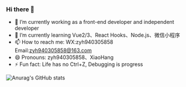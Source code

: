 ### Hi there 👋

- 🔭 I’m currently working as a front-end developer and independent developer
- 🌱 I’m currently learning Vue2/3、React Hooks、Node.js、微信小程序
- 📫 How to reach me: WX:zyh940305858 Email:zyh940305858@163.com
- 😄 Pronouns: zyh940305858、XiaoHang
- ⚡ Fun fact: Life has no Ctrl+Z, Debugging is progress

![Anurag's GitHub stats](https://github-readme-stats.vercel.app/api?username=zyh940305858&theme=dark&show_icons=true)
